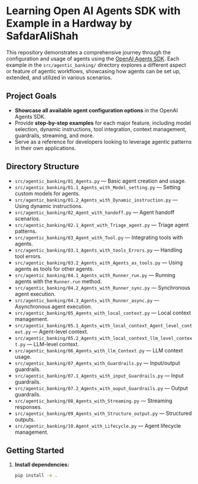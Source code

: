 # Learning Open AI Agents SDK with Example in a Hardway by SafdarAliShah

This repository demonstrates a comprehensive journey through the configuration and usage of agents using the [OpenAI Agents SDK](https://github.com/openai/openai-agents). Each example in the `src/agentic_banking/` directory explores a different aspect or feature of agentic workflows, showcasing how agents can be set up, extended, and utilized in various scenarios.

## Project Goals

- **Showcase all available agent configuration options** in the OpenAI Agents SDK.
- Provide **step-by-step examples** for each major feature, including model selection, dynamic instructions, tool integration, context management, guardrails, streaming, and more.
- Serve as a reference for developers looking to leverage agentic patterns in their own applications.

## Directory Structure

- `src/agentic_banking/01_Agents.py` — Basic agent creation and usage.
- `src/agentic_banking/01.1_Agents_with_Model_setting.py` — Setting custom models for agents.
- `src/agentic_banking/01.2_Agents_with_Dynamic_instruction.py` — Using dynamic instructions.
- `src/agentic_banking/02_Agent_with_handoff.py` — Agent handoff scenarios.
- `src/agentic_banking/02.1_Agent_with_Triage_agent.py` — Triage agent patterns.
- `src/agentic_banking/03_Agent_with_Tool.py` — Integrating tools with agents.
- `src/agentic_banking/03.1_Agents_with_tools_Errors.py` — Handling tool errors.
- `src/agentic_banking/03.2_Agents_with_Agents_as_tools.py` — Using agents as tools for other agents.
- `src/agentic_banking/04.1_Agents_with_Runner_run.py` — Running agents with the `Runner.run` method.
- `src/agentic_banking/04.2_Agents_with_Runner_sync.py` — Synchronous agent execution.
- `src/agentic_banking/04.3_Agents_with_Runner_async.py` — Asynchronous agent execution.
- `src/agentic_banking/05_Agents_with_local_context.py` — Local context management.
- `src/agentic_banking/05.1_Agents_with_local_context_Agent_level_context.py` — Agent-level context.
- `src/agentic_banking/05.2_Agents_with_local_context_llm_level_context.py` — LLM-level context.
- `src/agentic_banking/06_Agents_with_llm_Context.py` — LLM context usage.
- `src/agentic_banking/07_Agents_with_Guardrails.py` — Input/output guardrails.
- `src/agentic_banking/07.1_Agents_with_input_Guardrails.py` — Input guardrails.
- `src/agentic_banking/07.2_Agents_with_ouput_Guardrails.py` — Output guardrails.
- `src/agentic_banking/08_Agents_with_Streaming.py` — Streaming responses.
- `src/agentic_banking/09_Agents_with_Structure_output.py` — Structured outputs.
- `src/agentic_banking/10.Agent_with_Lifecycle.py` — Agent lifecycle management.

## Getting Started

1. **Install dependencies:**
   ```sh
   pip install -e .